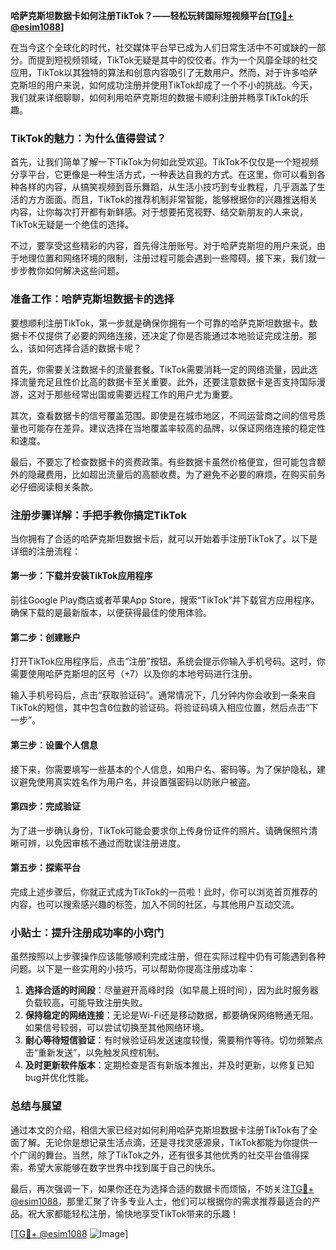 **哈萨克斯坦数据卡如何注册TikTok？——轻松玩转国际短视频平台[[TG💪+ @esim1088](https://t.me/s/esim1088)]**

在当今这个全球化的时代，社交媒体平台早已成为人们日常生活中不可或缺的一部分。而提到短视频领域，TikTok无疑是其中的佼佼者。作为一个风靡全球的社交应用，TikTok以其独特的算法和创意内容吸引了无数用户。然而，对于许多哈萨克斯坦的用户来说，如何成功注册并使用TikTok却成了一个不小的挑战。今天，我们就来详细聊聊，如何利用哈萨克斯坦的数据卡顺利注册并畅享TikTok的乐趣。

### TikTok的魅力：为什么值得尝试？

首先，让我们简单了解一下TikTok为何如此受欢迎。TikTok不仅仅是一个短视频分享平台，它更像是一种生活方式，一种表达自我的方式。在这里，你可以看到各种各样的内容，从搞笑视频到音乐舞蹈，从生活小技巧到专业教程，几乎涵盖了生活的方方面面。而且，TikTok的推荐机制非常智能，能够根据你的兴趣推送相关内容，让你每次打开都有新鲜感。对于想要拓宽视野、结交新朋友的人来说，TikTok无疑是一个绝佳的选择。

不过，要享受这些精彩的内容，首先得注册账号。对于哈萨克斯坦的用户来说，由于地理位置和网络环境的限制，注册过程可能会遇到一些障碍。接下来，我们就一步步教你如何解决这些问题。

### 准备工作：哈萨克斯坦数据卡的选择

要想顺利注册TikTok，第一步就是确保你拥有一个可靠的哈萨克斯坦数据卡。数据卡不仅提供了必要的网络连接，还决定了你是否能通过本地验证完成注册。那么，该如何选择合适的数据卡呢？

首先，你需要关注数据卡的流量套餐。TikTok需要消耗一定的网络流量，因此选择流量充足且性价比高的数据卡至关重要。此外，还要注意数据卡是否支持国际漫游，这对于那些经常出国或需要远程工作的用户尤为重要。

其次，查看数据卡的信号覆盖范围。即使是在城市地区，不同运营商之间的信号质量也可能存在差异。建议选择在当地覆盖率较高的品牌，以保证网络连接的稳定性和速度。

最后，不要忘了检查数据卡的资费政策。有些数据卡虽然价格便宜，但可能包含额外的隐藏费用，比如超出流量后的高额收费。为了避免不必要的麻烦，在购买前务必仔细阅读相关条款。

### 注册步骤详解：手把手教你搞定TikTok

当你拥有了合适的哈萨克斯坦数据卡后，就可以开始着手注册TikTok了。以下是详细的注册流程：

#### 第一步：下载并安装TikTok应用程序

前往Google Play商店或者苹果App Store，搜索“TikTok”并下载官方应用程序。确保下载的是最新版本，以便获得最佳的使用体验。

#### 第二步：创建账户

打开TikTok应用程序后，点击“注册”按钮。系统会提示你输入手机号码。这时，你需要使用哈萨克斯坦的区号（+7）以及你的本地号码进行注册。

输入手机号码后，点击“获取验证码”。通常情况下，几分钟内你会收到一条来自TikTok的短信，其中包含6位数的验证码。将验证码填入相应位置，然后点击“下一步”。

#### 第三步：设置个人信息

接下来，你需要填写一些基本的个人信息，如用户名、密码等。为了保护隐私，建议避免使用真实姓名作为用户名，并设置强密码以防账户被盗。

#### 第四步：完成验证

为了进一步确认身份，TikTok可能会要求你上传身份证件的照片。请确保照片清晰可辨，以免因审核不通过而耽误注册进度。

#### 第五步：探索平台

完成上述步骤后，你就正式成为TikTok的一员啦！此时，你可以浏览首页推荐的内容，也可以搜索感兴趣的标签，加入不同的社区，与其他用户互动交流。

### 小贴士：提升注册成功率的小窍门

虽然按照以上步骤操作应该能够顺利完成注册，但在实际过程中仍有可能遇到各种问题。以下是一些实用的小技巧，可以帮助你提高注册成功率：

1. **选择合适的时间段**：尽量避开高峰时段（如早晨上班时间），因为此时服务器负载较高，可能导致注册失败。
2. **保持稳定的网络连接**：无论是Wi-Fi还是移动数据，都要确保网络畅通无阻。如果信号较弱，可以尝试切换至其他网络环境。
3. **耐心等待短信验证**：有时候验证码发送速度较慢，需要稍作等待。切勿频繁点击“重新发送”，以免触发风控机制。
4. **及时更新软件版本**：定期检查是否有新版本推出，并及时更新，以修复已知bug并优化性能。

### 总结与展望

通过本文的介绍，相信大家已经对如何利用哈萨克斯坦数据卡注册TikTok有了全面了解。无论你是想记录生活点滴，还是寻找灵感源泉，TikTok都能为你提供一个广阔的舞台。当然，除了TikTok之外，还有很多其他优秀的社交平台值得探索，希望大家能够在数字世界中找到属于自己的快乐。

最后，再次强调一下，如果你还在为选择合适的数据卡而烦恼，不妨关注[TG💪+ @esim1088](https://t.me/s/esim1088)，那里汇聚了许多专业人士，他们可以根据你的需求推荐最适合的产品。祝大家都能轻松注册，愉快地享受TikTok带来的乐趣！

[[TG💪+ @esim1088](https://t.me/s/esim1088) ![Image](https://i.postimg.cc/4NQfJmqS/Snipaste-2025-05-13-00-14-12.png)]